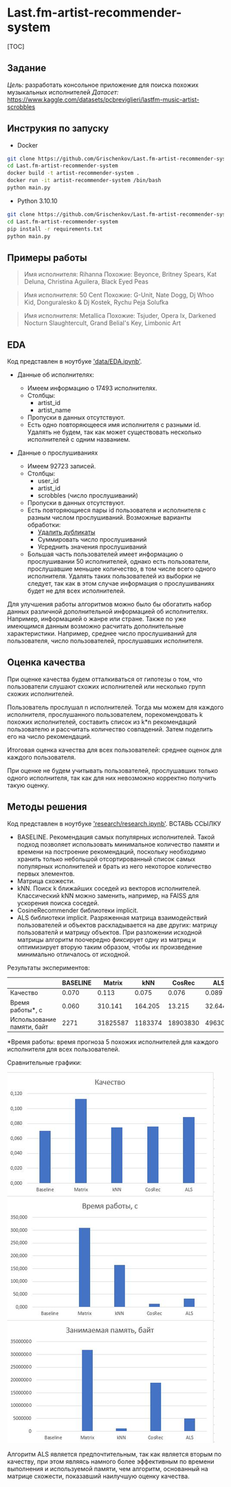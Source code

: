 # Last.fm-artist-recommender-system
[TOC]

## Задание
*Цель:* разработать консольное приложение для поиска похожих музыкальных исполнителей
*Датасет:* https://www.kaggle.com/datasets/pcbreviglieri/lastfm-music-artist-scrobbles

## Инструкия по запуску
+ Docker
```sh
git clone https://github.com/Grischenkov/Last.fm-artist-recommender-system.git
cd Last.fm-artist-recommender-system
docker build -t artist-recommender-system .
docker run -it artist-recommender-system /bin/bash
python main.py
```
+ Python 3.10.10
```sh
git clone https://github.com/Grischenkov/Last.fm-artist-recommender-system.git
cd Last.fm-artist-recommender-system
pip install -r requirements.txt
python main.py
```

## Примеры работы
> Имя исполнителя: Rihanna
Похожие: Beyonce, Britney Spears, Kat Deluna, Christina Aguilera, Black Eyed Peas

> Имя исполнителя: 50 Cent
Похожие: G-Unit, Nate Dogg, Dj Whoo Kid, Donguralesko & Dj Kostek, Rychu Peja Solufka

> Имя исполнителя: Metallica
Похожие: Tsjuder, Opera Ix, Darkened Nocturn Slaughtercult, Grand Belial's Key, Limbonic Art


## EDA
Код представлен в ноутбуке ['data/EDA.ipynb'](https://github.com/Grischenkov/Last.fm-artist-recommender-system/blob/main/data/EDA.ipynb).

+ Данные об исполнителях:
    + Имеем информацию о 17493 исполнителях.
    + Столбцы:
        + artist_id
        + artist_name
    + Пропуски в данных отсутствуют.
    + Есть одно повторяющееся имя исполнителя с разными id. 
    Удалять не будем, так как может существовать несколько исполнителей с одним названием.

+ Данные о прослушиваниях
    + Имеем 92723 записей.
    + Столбцы:
        + user_id
        + artist_id
        + scrobbles (число прослушиваний)
    + Пропуски в данных отсутствуют.
    + Есть повторяющиеся пары id пользователя и исполнителя с разным числом прослушиваний.
    Возможные варианты обработки:
        + <u>Удалить дубликаты</u>
        + Суммировать число прослушиваний
        + Усреднить значения прослушиваний
    + Большая часть пользователей имеет информацию о прослушивании 50 исполнителей, однако есть пользователи, прослушавшие меньшее количество, в том числе всего одного исполнителя.
    Удалять таких пользователей из выборки не следует, так как в этом случае информация о прослушиваниях будет не для всех исполнителей.

Для улучшения работы алгоритмов можно было бы обогатить набор данных различной дополнительной информацией об исполнителях. Например, информацией о жанре или стране.
Также по уже имеющимся данным возможно расчитать дополнительные характеристики. Например, среднее число прослушиваний для пользователя, число пользователей, прослушавших исполнителя.

## Оценка качества
При оценке качества будем отталкиваться от гипотезы о том, что пользователи слушают схожих исполнителей или несколько групп схожих исполнителей.

Пользователь прослушал n исполнителей. Тогда мы можем для каждого исполнителя, прослушанного пользователем, порекомендовать k похожих исполнителей, составить список из k*n рекомендаций пользователю и рассчитать количество совпадений. Затем поделить его на число рекомендаций.

Итоговая оценка качества для всех пользователей: среднее оценок для каждого пользователя.

При оценке не будем учитывать пользователей, прослушавших только одного исполнителя, так как для них невозможно корректно получить такую оценку.

## Методы решения
Код представлен в ноутбуке ['research/research.ipynb'](https://github.com/Grischenkov/Last.fm-artist-recommender-system/blob/main/research/research.ipynb). ВСТАВЬ ССЫЛКУ

+ BASELINE. Рекомендация самых популярных исполнителей.
Такой подход позволяет использовать минимальное количество памяти и времени на построение рекомендаций, поскольку необходимо хранить только небольшой отсортированный список самых популярных исполнителей и брать из него некоторое количество первых элементов.
+ Матрица схожести.
+ kNN. Поиск k ближайших соседей из векторов исполнителей. Классический kNN можно заменить, например, на FAISS для ускорения поиска соседей.
+ CosineRecommender библиотеки implicit.
+ ALS библиотеки implicit. Разряженная матрица взаимодействий пользователей и объектов раскладывается на две других: матрицу пользователй и матрицу объектов. При разложении исходной матрицы алгоритм поочередно фиксирует одну из матриц и оптимизирует вторую таким образом, чтобы их произведение минимально отличалось от исходной.

Результаты экспериментов:

 |                            | BASELINE | Matrix   | kNN     | CosRec   | ALS     |
 | -------------------------- | -------- | -------- | ------- | -------- | ------- |
 | Качество                   | 0.070    | 0.113    | 0.075   | 0.076    | 0.089   |
 | Время работы*, с            | 0.060    | 310.141  | 164.205 | 13.215   | 32.644  |
 | Использование памяти, байт | 2271     | 31825587 | 1183374 | 18903830 | 4963084 |
 
 *Время работы: время прогноза 5 похожих исполнителей для каждого исполнителя для всех пользователей.

 Сравнительные графики:

 ![Графики](img/charts.jpg?raw=true "Графики")

 Алгоритм ALS является предпочтительным, так как является вторым по качеству, при этом являясь намного более эффективным по времени выполнения и используемой памяти, чем алгоритм, основанный на матрице схожести, показавший наилучшую оценку качества.